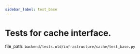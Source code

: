 ```yaml
---
sidebar_label: test_base
---
```


# Tests for cache interface.

  file_path: `backend/tests.old/infrastructure/cache/test_base.py`
